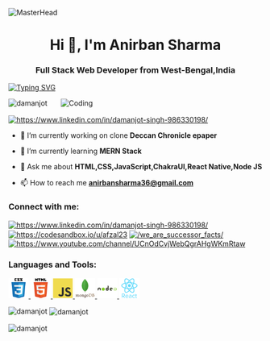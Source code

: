 ![MasterHead](https://jusmarktech.com/public/a/images/pages/web_development.gif)
<h1 align="center">Hi 👋, I'm Anirban Sharma</h1>
<h3 align="center">Full Stack Web Developer from West-Bengal,India</h3>
<p>
<a href="https://git.io/typing-svg"><img src="https://readme-typing-svg.demolab.com?font=Fira+Code&size=24&duration=4000&pause=1000&color=F70000&background=FFFFFF00&width=500&height=51&lines=Full+Stack+Web+Developer;Rising+Mern+Developer;Always+Learning+New+Things" alt="Typing SVG" /></a>
</p>
<img align="right" alt="Coding" width="400" src="https://camo.githubusercontent.com/20ba1b87416f6e74a4debebec7a695504eec286a3a0a082f8cc6063ab1353dbe/68747470733a2f2f6d69726f2e6d656469756d2e636f6d2f6d61782f313430302f302a4647443642557a7a5a7331564a4c75592e676966">
<p align="left"> <img src="https://komarev.com/ghpvc/?username=damanjot6767&label=Profile%20views&color=0e75b6&style=flat" alt="damanjot" /> </p>

<p align="left"> <a href="https://www.linkedin.com/in/damanjot-singh-986330198/" target="blank"><img align="center" src="https://img.icons8.com/color/2x/linkedin-circled.png" alt="https://www.linkedin.com/in/damanjot-singh-986330198/" height="30" width="40" /></a> </p>

- 🔭 I’m currently working on clone **Deccan Chronicle epaper**

- 🌱 I’m currently learning **MERN Stack**

- 💬 Ask me about **HTML,CSS,JavaScript,ChakraUI,React Native,Node JS**

- 📫 How to reach me **anirbansharma36@gmail.com**

<h3 align="left">Connect with me:</h3>
<p align="left">
<a href="https://www.linkedin.com/in/damanjot-singh-986330198/" target="blank"><img align="center" src="https://img.icons8.com/color/2x/linkedin-circled.png" alt="https://www.linkedin.com/in/damanjot-singh-986330198/" height="30" width="40" /></a>
<a href="https://codesandbox.com/https://codesandbox.io/u/afzal23" target="blank"><img align="center" src="https://img.icons8.com/external-tal-revivo-color-tal-revivo/2x/external-codesandbox-an-online-code-editor-and-sharing-web-application-projects-logo-color-tal-revivo.png" alt="https://codesandbox.io/u/afzal23" height="30" width="40" /></a>
<a href="https://www.instagram.com/we_are_successor_facts/" target="blank"><img align="center" src="https://img.icons8.com/3d-fluency/2x/instagram-new.png" alt="/we_are_successor_facts/" height="30" width="40" /></a>
<a href="https://www.youtube.com/channel/UCnOdCvjWebQgrAHgWKmRtaw" target="blank"><img align="center" src="https://cdn-icons-png.flaticon.com/512/1384/1384060.png" alt="https://www.youtube.com/channel/UCnOdCvjWebQgrAHgWKmRtaw" height="30" width="40" /></a>
</p>

<h3 align="left">Languages and Tools:</h3>
<p align="left"> <a href="https://www.w3schools.com/css/" target="_blank" rel="noreferrer"> <img src="https://raw.githubusercontent.com/devicons/devicon/master/icons/css3/css3-original-wordmark.svg" alt="css3" width="40" height="40"/> </a> <a href="https://www.w3.org/html/" target="_blank" rel="noreferrer"> <img src="https://raw.githubusercontent.com/devicons/devicon/master/icons/html5/html5-original-wordmark.svg" alt="html5" width="40" height="40"/> </a> <a href="https://developer.mozilla.org/en-US/docs/Web/JavaScript" target="_blank" rel="noreferrer"> <img src="https://raw.githubusercontent.com/devicons/devicon/master/icons/javascript/javascript-original.svg" alt="javascript" width="40" height="40"/> </a> <a href="https://www.mongodb.com/" target="_blank" rel="noreferrer"> <img src="https://raw.githubusercontent.com/devicons/devicon/master/icons/mongodb/mongodb-original-wordmark.svg" alt="mongodb" width="40" height="40"/> </a> <a href="https://nodejs.org" target="_blank" rel="noreferrer"> <img src="https://raw.githubusercontent.com/devicons/devicon/master/icons/nodejs/nodejs-original-wordmark.svg" alt="nodejs" width="40" height="40"/> </a> <a href="https://reactjs.org/" target="_blank" rel="noreferrer"> <img src="https://raw.githubusercontent.com/devicons/devicon/master/icons/react/react-original-wordmark.svg" alt="react" width="40" height="40"/> </a> </p>

<p><img align="left" src="https://github-readme-stats.vercel.app/api/top-langs?username=damanjot6767&show_icons=true&locale=en&layout=compact" alt="damanjot" /></p>

<p>&nbsp;<img align="center" src="https://github-readme-stats.vercel.app/api?username=damanjot6767&show_icons=true&locale=en" alt="damanjot" /></p>

<p><img align="center" src="https://github-readme-streak-stats.herokuapp.com/?user=damanjot6767&" alt="damanjot" /></p>
